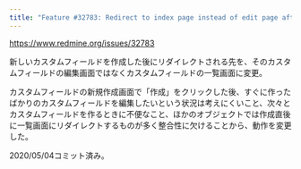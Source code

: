 ```yaml
---
title: "Feature #32783: Redirect to index page instead of edit page after creating a new custom field"
---
```


https://www.redmine.org/issues/32783

新しいカスタムフィールドを作成した後にリダイレクトされる先を、そのカスタムフィールドの編集画面ではなくカスタムフィールドの一覧画面に変更。

カスタムフィールドの新規作成画面で「作成」をクリックした後、すぐに作ったばかりのカスタムフィールドを編集したいという状況は考えにくいこと、次々とカスタムフィールドを作るときに不便なこと、ほかのオブジェクトでは作成直後に一覧画面にリダイレクトするものが多く整合性に欠けることから、動作を変更した。

2020/05/04コミット済み。